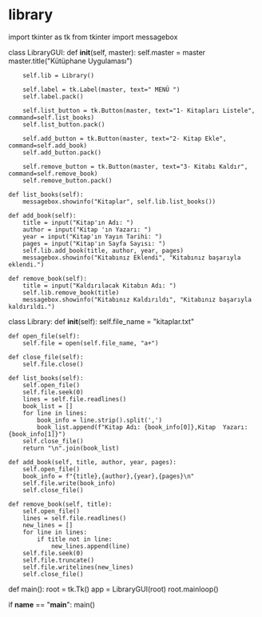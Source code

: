 # library
import tkinter as tk
from tkinter import messagebox

class LibraryGUI:
    def __init__(self, master):
        self.master = master
        master.title("Kütüphane Uygulaması")

        self.lib = Library()

        self.label = tk.Label(master, text=" MENÜ ")
        self.label.pack()

        self.list_button = tk.Button(master, text="1- Kitapları Listele", command=self.list_books)
        self.list_button.pack()

        self.add_button = tk.Button(master, text="2- Kitap Ekle", command=self.add_book)
        self.add_button.pack()

        self.remove_button = tk.Button(master, text="3- Kitabı Kaldır", command=self.remove_book)
        self.remove_button.pack()

    def list_books(self):
        messagebox.showinfo("Kitaplar", self.lib.list_books())

    def add_book(self):
        title = input("Kitap'ın Adı: ")
        author = input("Kitap 'ın Yazarı: ")
        year = input("Kitap'ın Yayın Tarihi: ")
        pages = input("Kitap'ın Sayfa Sayısı: ")
        self.lib.add_book(title, author, year, pages)
        messagebox.showinfo("Kitabınız Eklendi", "Kitabınız başarıyla eklendi.")

    def remove_book(self):
        title = input("Kaldırılacak Kitabın Adı: ")
        self.lib.remove_book(title)
        messagebox.showinfo("Kitabınız Kaldırıldı", "Kitabınız başarıyla kaldırıldı.")

class Library:
    def __init__(self):
        self.file_name = "kitaplar.txt"

    def open_file(self):
        self.file = open(self.file_name, "a+")

    def close_file(self):
        self.file.close()

    def list_books(self):
        self.open_file()
        self.file.seek(0)
        lines = self.file.readlines()
        book_list = []
        for line in lines:
            book_info = line.strip().split(',')
            book_list.append(f"Kitap Adı: {book_info[0]},Kitap  Yazarı: {book_info[1]}")
        self.close_file()
        return "\n".join(book_list)

    def add_book(self, title, author, year, pages):
        self.open_file()
        book_info = f"{title},{author},{year},{pages}\n"
        self.file.write(book_info)
        self.close_file()

    def remove_book(self, title):
        self.open_file()
        lines = self.file.readlines()
        new_lines = []
        for line in lines:
            if title not in line:
                new_lines.append(line)
        self.file.seek(0)
        self.file.truncate()
        self.file.writelines(new_lines)
        self.close_file()

def main():
    root = tk.Tk()
    app = LibraryGUI(root)
    root.mainloop()

if __name__ == "__main__":
    main()

